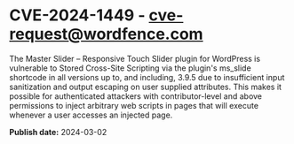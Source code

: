 # CVE-2024-1449 - cve-request@wordfence.com

The Master Slider – Responsive Touch Slider plugin for WordPress is vulnerable to Stored Cross-Site Scripting via the plugin's ms_slide shortcode in all versions up to, and including, 3.9.5 due to insufficient input sanitization and output escaping on user supplied attributes. This makes it possible for authenticated attackers with contributor-level and above permissions to inject arbitrary web scripts in pages that will execute whenever a user accesses an injected page.

**Publish date:** 2024-03-02
